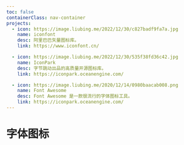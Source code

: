 ```yaml
---
toc: false
containerClass: nav-container
projects:
  - icon: https://image.liubing.me/2022/12/30/c827badf9fa7a.jpg
    name: iconfont
    desc: 阿里巴巴矢量图标库。
    link: https://www.iconfont.cn/

  - icon: https://image.liubing.me/2022/12/30/535f38fd36c42.jpg
    name: IconPark
    desc: 字节跳动出品的高质量开源图标库。
    link: https://iconpark.oceanengine.com/

  - icon: https://image.liubing.me/2020/12/14/0980baacab008.png
    name: Font Awesome
    desc: Font Awesome 是一款很流行的字体图标工具。
    link: https://iconpark.oceanengine.com/
---
```


# 字体图标

<ProjectPanel />

